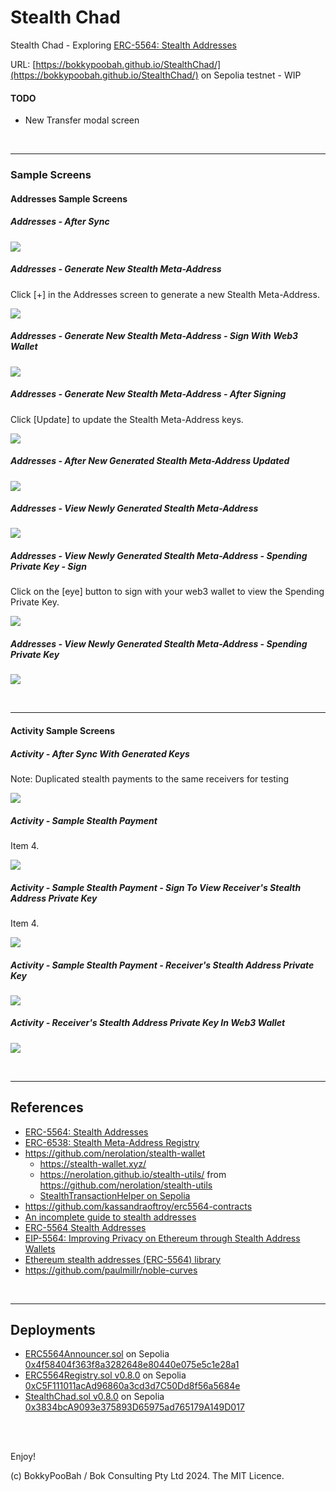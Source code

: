 # Stealth Chad
Stealth Chad - Exploring [ERC-5564: Stealth Addresses](https://eips.ethereum.org/EIPS/eip-5564)

URL: [https://bokkypoobah.github.io/StealthChad/](https://bokkypoobah.github.io/StealthChad/) on Sepolia testnet - WIP

#### TODO

* New Transfer modal screen

<br />

---

### Sample Screens

#### Addresses Sample Screens

##### Addresses - After Sync

<kbd><img src="images/SampleScreen_Addresses_AfterSync_20240203.png" /></kbd>

##### Addresses - Generate New Stealth Meta-Address

Click [+] in the Addresses screen to generate a new Stealth Meta-Address.

<kbd><img src="images/SampleScreen_Addresses_GenerateNewStealthMetaAddress_20240203.png" /></kbd>

##### Addresses - Generate New Stealth Meta-Address - Sign With Web3 Wallet

<kbd><img src="images/SampleScreen_Addresses_GenerateNewStealthMetaAddress_Sign_20240203.png" /></kbd>

##### Addresses - Generate New Stealth Meta-Address - After Signing

Click [Update] to update the Stealth Meta-Address keys.

<kbd><img src="images/SampleScreen_Addresses_GenerateNewStealthMetaAddress_AfterSigning_20240203.png" /></kbd>

##### Addresses - After New Generated Stealth Meta-Address Updated

<kbd><img src="images/SampleScreen_Addresses_AfterNewGeneratedStealthMetaAddressUpdated_20240203.png" /></kbd>

##### Addresses - View Newly Generated Stealth Meta-Address

<kbd><img src="images/SampleScreen_Addresses_ViewNewlyGeneratedStealthMetaAddress_20240203.png" /></kbd>

##### Addresses - View Newly Generated Stealth Meta-Address - Spending Private Key - Sign

Click on the [eye] button to sign with your web3 wallet to view the Spending Private Key.

<kbd><img src="images/SampleScreen_Addresses_ViewNewlyGeneratedStealthMetaAddressSpendingPrivateKey_Sign_20240203.png" /></kbd>

##### Addresses - View Newly Generated Stealth Meta-Address - Spending Private Key

<kbd><img src="images/SampleScreen_Addresses_ViewNewlyGeneratedStealthMetaAddressSpendingPrivateKey_20240203.png" /></kbd>

<br />

---

#### Activity Sample Screens

##### Activity - After Sync With Generated Keys

Note: Duplicated stealth payments to the same receivers for testing

<kbd><img src="images/SampleScreen_Activity_AfterSyncWithGeneratedKeys_20240203.png" /></kbd>

##### Activity - Sample Stealth Payment

Item 4.

<kbd><img src="images/SampleScreen_Activity_SampleStealthPayment_20240203.png" /></kbd>

##### Activity - Sample Stealth Payment - Sign To View Receiver's Stealth Address Private Key

Item 4.

<kbd><img src="images/SampleScreen_Activity_SampleStealthPayment_Sign_20240203.png" /></kbd>

##### Activity - Sample Stealth Payment - Receiver's Stealth Address Private Key

<kbd><img src="images/SampleScreen_Activity_SampleStealthPayment_SpendingPrivateKey_20240203.png" /></kbd>

##### Activity - Receiver's Stealth Address Private Key In Web3 Wallet

<kbd><img src="images/SampleScreen_Activity_ReceiversStealthAddressPrivateKeyInWeb3Wallet_20240203.png" /></kbd>


<br />

---

## References

* [ERC-5564: Stealth Addresses](https://eips.ethereum.org/EIPS/eip-5564)
* [ERC-6538: Stealth Meta-Address Registry](https://eips.ethereum.org/EIPS/eip-6538)
* https://github.com/nerolation/stealth-wallet
  * https://stealth-wallet.xyz/
  * https://nerolation.github.io/stealth-utils/ from https://github.com/nerolation/stealth-utils
  * [StealthTransactionHelper on Sepolia](https://sepolia.etherscan.io/address/0x054Aa0E0b4C92142a583fDfa9369FF3558F8dea4#code)
* https://github.com/kassandraoftroy/erc5564-contracts
* [An incomplete guide to stealth addresses](https://vitalik.eth.limo/general/2024/01/20/stealth.html)
* [ERC-5564 Stealth Addresses](https://ethereum-magicians.org/t/erc-5564-stealth-addresses/10614)
* [EIP-5564: Improving Privacy on Ethereum through Stealth Address Wallets](https://medium.com/@toni_w/eip-5564-improving-privacy-on-ethereum-through-stealth-address-wallets-fdf3250e81a1)
* [Ethereum stealth addresses (ERC-5564) library](https://github.com/jsign/zig-stealth-addresses)
* https://github.com/paulmillr/noble-curves

<br />

---

## Deployments

* [ERC5564Announcer.sol](deployed/ERC5564Announcer_Sepolia_0x4f58404f363f8a3282648e80440e075e5c1e28a1.sol) on Sepolia [0x4f58404f363f8a3282648e80440e075e5c1e28a1](https://sepolia.etherscan.io/address/0x4f58404f363f8a3282648e80440e075e5c1e28a1#code)
* [ERC5564Registry.sol v0.8.0](deployed/ERC5564Registry_v0.8.0_Sepolia_0xC5F111011acAd96860a3cd3d7C50Dd8f56a5684e.sol) on Sepolia [0xC5F111011acAd96860a3cd3d7C50Dd8f56a5684e](https://sepolia.etherscan.io/address/0xC5F111011acAd96860a3cd3d7C50Dd8f56a5684e#code)
* [StealthChad.sol v0.8.0](deployed/StealthChad_v0.8.0_Sepolia_0x3834bcA9093e375893D65975ad765179A149D017.sol) on Sepolia [0x3834bcA9093e375893D65975ad765179A149D017](https://sepolia.etherscan.io/address/0x3834bcA9093e375893D65975ad765179A149D017#code)


<br />

<br />

Enjoy!

(c) BokkyPooBah / Bok Consulting Pty Ltd 2024. The MIT Licence.
